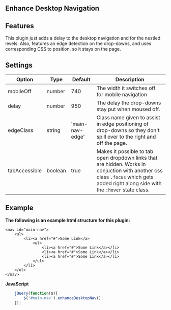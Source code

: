 <h2 id="nav-desktop">Enhance Desktop Navigation</h2>


## Features
This plugin just adds a delay to the desktop navigation and for the nestled levels. Also, features an edge detection on the drop-downs, and uses corresponding CSS to position, so it stays on the page.

## Settings

Option | Type | Default | Description
------ | ---- | ------- | -----------
mobileOff| number | 740 | The width it switches off for mobile navigation
delay| number | 950 | The delay the drop-downs stay put when moused off.
edgeClass| string | 'main-nav-edge' | Class name given to assist in edge positioning of drop-downs so they don't spill over to the right and off the page.
tabAccessible | boolean | true | Makes it possible to tab open dropdown links that are hidden. Works in conjuction with another css class `.focus` which gets added right along side with the `:hover` state class.


## Example

__The following is an example html structure for this plugin:__

```
<nav id="main-nav">
	<ul>
		<li><a href="#">Some Link</a>
			<ul>
				<li><a href="#">Some Link</a></li>
				<li><a href="#">Some Link</a></li>
				<li><a href="#">Some Link</a></li>
			</ul>
		</li>
	</ul>
</nav>
```

__JavaScript__
```javascript
	jQuery(function($){
		$('#main-nav').enhanceDesktopNav();
	});
```
